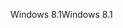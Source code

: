 <span data-ttu-id="c8920-101">Windows 8.1</span><span class="sxs-lookup"><span data-stu-id="c8920-101">Windows 8.1</span></span>
